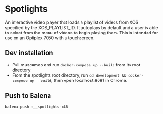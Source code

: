 Spotlights
==========

An interactive video player that loads a playlist of videos from XOS specified by the XOS_PLAYLIST_ID.
It autoplays by default and a user is able to select from the menu of videos to begin playing them.
This is intended for use on an Optiplex 7050 with a touchscreen.

## Dev installation

- Pull museumos and run `docker-compose up --build` from its root directory
- From the spotlights root directory, run `cd development && docker-compose up --build`, then open localhost:8081 in Chrome.

## Push to Balena

`balena push s__spotlights-x86`
